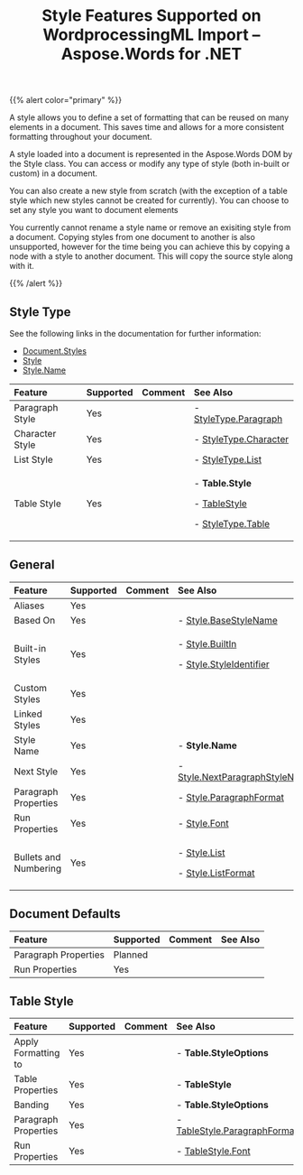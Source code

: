 ﻿---
title: Style Features Supported on WordprocessingML Import – Aspose.Words for .NET
articleTitle: Style Features Supported on WordprocessingML Import
linktitle: Style Features Supported on WordprocessingML Import
description: "Work with style features supported on XML – Word 2003 WordprocessingML format import."
type: docs
weight: 110
url: /net/style-features-supported-on-wordprocessingml-import/
---

{{% alert color="primary" %}}

A style allows you to define a set of formatting that can be reused on many elements in a document. This saves time and allows for a more consistent formatting throughout your document.

A style loaded into a document is represented in the Aspose.Words DOM by the Style class. You can access or modify any type of style (both in-built or custom) in a document.

You can also create a new style from scratch (with the exception of a table style which new styles cannot be created for currently). You can choose to set any style you want to document elements 

You currently cannot rename a style name or remove an exisiting style from a document. Copying styles from one document to another is also unsupported, however for the time being you can achieve this by copying a node with a style to another document. This will copy the source style along with it.

{{% /alert %}}

## Style Type

See the following links in the documentation for further information:

- [Document.Styles](https://apireference.aspose.com/words/net/aspose.words/documentbase/properties/styles)
- [Style](https://apireference.aspose.com/words/net/aspose.words/style)
- [Style.Name](https://apireference.aspose.com/words/net/aspose.words/style/properties/name)

|**Feature**|**Supported**|**Comment**|**See Also**|
| :- | :- | :- | :- |
|Paragraph Style |Yes | |- [StyleType.Paragraph](https://apireference.aspose.com/words/net/aspose.words/StyleType)|
|Character Style |Yes | |- [StyleType.Character](https://apireference.aspose.com/words/net/aspose.words/StyleType)|
|List Style |Yes | |- [StyleType.List](https://apireference.aspose.com/words/net/aspose.words/StyleType)|
|Table Style |Yes | |<p>- **Table.Style** </p><p>- [TableStyle](https://apireference.aspose.com/words/net/aspose.words/tablestyle) </p><p>- [StyleType.Table](https://apireference.aspose.com/words/net/aspose.words/StyleType)</p>|

## General

|**Feature**|**Supported**|**Comment**|**See Also**|
| :- | :- | :- | :- |
|Aliases |Yes | | |
|Based On |Yes | |- [Style.BaseStyleName](https://apireference.aspose.com/words/net/aspose.words/style/properties/basestylename)|
|Built-in Styles |Yes | |<p>- [Style.BuiltIn](https://apireference.aspose.com/words/net/aspose.words/style/properties/builtin) </p><p>- [Style.StyleIdentifier](https://apireference.aspose.com/words/net/aspose.words/style/properties/styleidentifier)</p>|
|Custom Styles |Yes | | |
|Linked Styles |Yes | | |
|Style Name |Yes | |- **Style.Name**|
|Next Style |Yes | |- [Style.NextParagraphStyleName](https://apireference.aspose.com/words/net/aspose.words/style/properties/nextparagraphstylename)|
|Paragraph Properties |Yes | |- [Style.ParagraphFormat](https://apireference.aspose.com/words/net/aspose.words/style/properties/paragraphformat)|
|Run Properties |Yes | |- [Style.Font](https://apireference.aspose.com/words/net/aspose.words/style/properties/https://apireference.aspose.com/words/net/aspose.words/style/properties/font)|
|Bullets and Numbering |Yes | |<p>- [Style.List](https://apireference.aspose.com/words/net/aspose.words/style/properties/list) </p><p>- [Style.ListFormat](https://apireference.aspose.com/words/net/aspose.words/style/properties/listformat)</p>|

## Document Defaults

|**Feature**|**Supported**|**Comment**|**See Also**|
| :- | :- | :- | :- |
|Paragraph Properties |Planned | | |
|Run Properties |Yes | | |

## Table Style

|**Feature**|**Supported**|**Comment**|**See Also**|
| :- | :- | :- | :- |
|Apply Formatting to |Yes | |- **Table.StyleOptions**|
|Table Properties |Yes | |- **TableStyle**|
|Banding |Yes | |- **Table.StyleOptions**|
|Paragraph Properties |Yes | |- [TableStyle.ParagraphFormat](https://apireference.aspose.com/words/net/aspose.words/TableStyle/properties/paragraphformat)|
|Run Properties |Yes | |- [TableStyle.Font](https://apireference.aspose.com/words/net/aspose.words/TableStyle/properties/font)|
